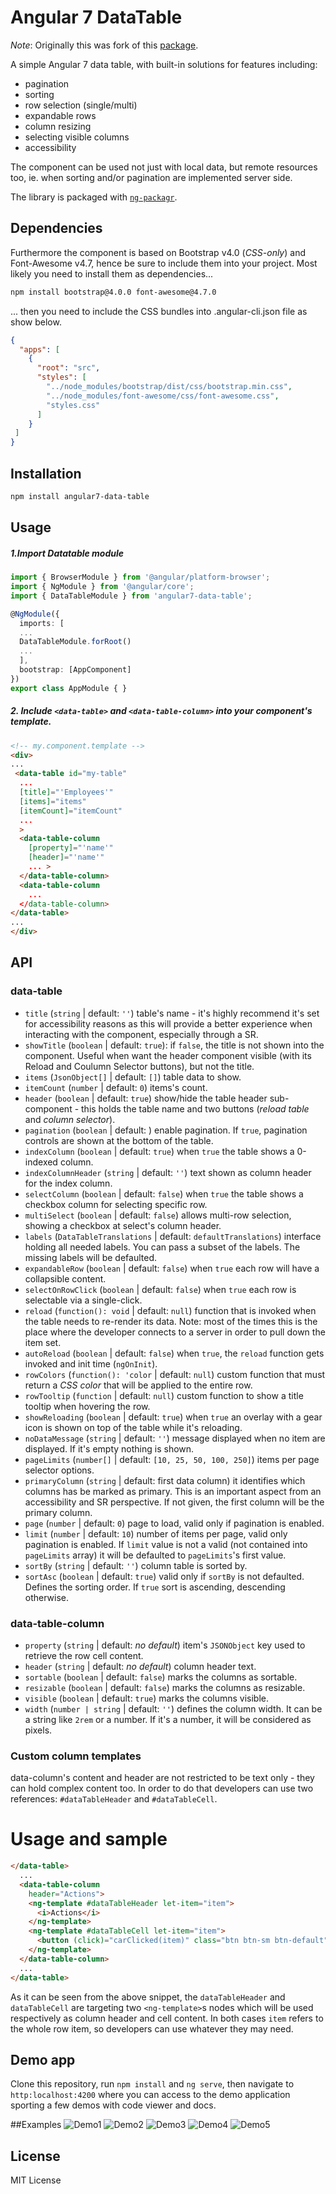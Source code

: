 # Angular 7 DataTable

*Note*: Originally this was fork of this [package](https://github.com/brunano21/angular-4-data-table).

A simple Angular 7 data table, with built-in solutions for features including:
* pagination
* sorting
* row selection (single/multi)
* expandable rows
* column resizing
* selecting visible columns
* accessibility

The component can be used not just with local data, but remote resources too, ie. when sorting and/or pagination are implemented server side.

The library is packaged with [`ng-packagr`](https://github.com/dherges/ng-packagr).

## Dependencies
Furthermore the component is based on Bootstrap v4.0 (*CSS-only*) and Font-Awesome v4.7, hence be sure to include them into your project.
Most likely you need to install them as dependencies...

```bash
npm install bootstrap@4.0.0 font-awesome@4.7.0
```

... then you need to include the CSS bundles into .angular-cli.json file as show below.
```json
{
  "apps": [
    {
      "root": "src",
      "styles": [
        "../node_modules/bootstrap/dist/css/bootstrap.min.css",
        "../node_modules/font-awesome/css/font-awesome.css",
        "styles.css"
      ]
    }
 ]
}
```

## Installation

```bash
npm install angular7-data-table
```

## Usage

##### 1.Import Datatable module
```ts
import { BrowserModule } from '@angular/platform-browser';
import { NgModule } from '@angular/core';
import { DataTableModule } from 'angular7-data-table';

@NgModule({
  imports: [
  ...
  DataTableModule.forRoot()
  ...
  ],
  bootstrap: [AppComponent]
})
export class AppModule { }
```

##### 2. Include `<data-table>` and `<data-table-column>` into your component's template.
```HTML
<!-- my.component.template -->
<div>
...
 <data-table id="my-table"
  ...
  [title]="'Employees'"
  [items]="items"
  [itemCount]="itemCount"
  ...
  >
  <data-table-column
    [property]="'name'"
    [header]="'name'"
    ... >
  </data-table-column>
  <data-table-column
    ...
  </data-table-column>
</data-table>
...
</div>
```

## API

### data-table
* `title` (`string` | default: `''`) table's name - it's highly recommend it's set for accessibility reasons as this will provide a better experience when interacting with the component, especially through a SR.
* `showTitle` (`boolean` | default: `true`): if `false`, the title is not shown into the component. Useful when want the header component visible (with its Reload and Coulumn Selector buttons), but not the title.
* `items` (`JsonObject[]` | default: `[]`) table data to show.
* `itemCount` (`number` | default: `0`) items's count.
* `header` (`boolean` | default: `true`) show/hide the table header sub-component - this holds the table name and two buttons (_reload table_ and _column selector_).
* `pagination` (`boolean` | default: ) enable pagination. If `true`, pagination controls are shown at the bottom of the table.
* `indexColumn` (`boolean` | default: `true`) when `true` the table shows a 0-indexed column.
* `indexColumnHeader` (`string` | default: `''`) text shown as column header for the index column.
* `selectColumn` (`boolean` | default: `false`) when `true` the table shows a checkbox column for selecting specific row.
* `multiSelect` (`boolean` | default: `false`) allows multi-row selection, showing a checkbox at select's column header.
* `labels` (`DataTableTranslations` | default: `defaultTranslations`) interface holding all needed labels. You can pass a subset of the labels. The missing labels will be defaulted.
* `expandableRow` (`boolean` | default: `false`) when `true` each row will have a collapsible content.
* `selectOnRowClick` (`boolean` | default: `false`) when `true` each row is selectable via a single-click.
* `reload` (`function(): void` | default: `null`) function that is invoked when the table needs to re-render its data. Note: most of the times this is the place where the developer connects to a server in order to pull down the item set.
* `autoReload`  (`boolean` | default: `false`) when `true`, the `reload` function gets invoked and init time (`ngOnInit`).
* `rowColors` (`function(): 'color` | default: `null`) custom function that must return a _CSS color_ that will be applied to the entire row.
* `rowTooltip` (`function` | default: `null`) custom function to show a title tooltip when hovering the row.
* `showReloading` (`boolean` | default: `true`) when `true` an overlay with a gear icon is shown on top of the table while it's reloading.
* `noDataMessage` (`string` | default: `''`) message displayed when no item are displayed. If it's empty nothing is shown.
* `pageLimits` (`number[]` | default: `[10, 25, 50, 100, 250]`) items per page selector options.
* `primaryColumn` (`string` | default: first data column) it identifies which columns has be marked as primary. This is an important aspect from an accessibility and SR perspective. If not given, the first column will be the primary column.
* `page` (`number` | default: `0`) page to load, valid only if pagination is enabled.
* `limit` (`number` | default: `10`) number of items per page, valid only pagination is enabled. If `limit` value is not a valid (not contained into `pageLimits` array) it will be defaulted to `pageLimits`'s first value.
* `sortBy` (`string` | default: `''`) column table is sorted by.
* `sortAsc` (`boolean` | default: `true`) valid only if `sortBy` is not defaulted. Defines the sorting order. If `true` sort is ascending, descending otherwise.

### data-table-column
* `property` (`string` | default: _no default_) item's `JSONObject` key used to retrieve the row cell content.
* `header` (`string` | default: _no default_) column header text.
* `sortable` (`boolean` | default: `false`) marks the columns as sortable.
* `resizable` (`boolean` | default: `false`) marks the columns as resizable.
* `visible` (`boolean` | default: `true`) marks the columns visible.
* `width` (`number | string` | default: `''`) defines the column width. It can be a string like `2rem` or a number. If it's a number, it will be considered as pixels.

### Custom column templates
data-column's content and header are not restricted to be text only - they can hold complex content too. In order to do that developers can use two references: `#dataTableHeader` and `#dataTableCell`.

# Usage and sample
```html
</data-table>
  ...
  <data-table-column
    header="Actions">
    <ng-template #dataTableHeader let-item="item">
      <i>Actions</i>
    </ng-template>
    <ng-template #dataTableCell let-item="item">
      <button (click)="carClicked(item)" class="btn btn-sm btn-default">Buy</button>
    </ng-template>
  </data-table-column>
  ...
</data-table>
```
As it can be seen from the above snippet, the `dataTableHeader` and `dataTableCell` are targeting two `<ng-template>`s nodes which will be used respectively as column header and cell content. In both cases `item` refers to the whole row item, so developers can use whatever they may need.

## Demo app
Clone this repository, run `npm install` and `ng serve`, then navigate to `http:localhost:4200` where you can access to the demo application sporting a few demos with code viewer and docs.

##Examples
![Demo1](https://user-images.githubusercontent.com/4410485/39678176-ce90ecc6-517f-11e8-82fd-ec85162ccf80.png)
![Demo2](https://user-images.githubusercontent.com/4410485/39678189-fcd6a080-517f-11e8-8cca-6dd5395703b0.png)
![Demo3](https://user-images.githubusercontent.com/4410485/39678197-1513fed6-5180-11e8-8ad6-64c08c9689fa.png)
![Demo4](https://user-images.githubusercontent.com/4410485/39678201-29df8740-5180-11e8-80f5-68249311aa20.png)
![Demo5](https://user-images.githubusercontent.com/4410485/39678204-425001f6-5180-11e8-8b7d-1decacd406a6.png)

## License
MIT License
